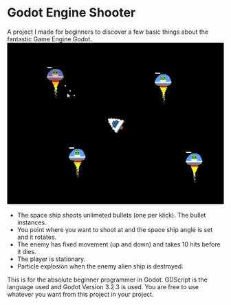 # Godot Engine Shooter
A project I made for beginners to discover a few basic things about the fantastic Game Engine Godot.
![Screenshot](https://raw.githubusercontent.com/Spearfield/Godot-Engine---Shooter/master/Screenshot.png)

* The space ship shoots unlimeted bullets (one per klick). The bullet instances.
* You point where you want to shoot at and the space ship angle is set and it rotates.
* The enemy has fixed movement (up and down) and takes 10 hits before it dies.
* The player is stationary.
* Particle explosion when the enemy alien ship is destroyed.

This is for the absolute beginner programmer in Godot.
GDScript is the language used and Godot Version 3.2.3 is used.
You are free to use whatever you want from this project in your project.
